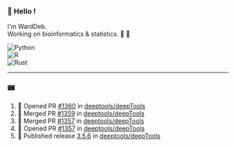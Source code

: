 ### :robot: Hello !

I'm WardDeb.  
Working on bioinformatics & statistics. 🧬 🧪  

![Python](https://img.shields.io/badge/python-3670A0?style=for-the-badge&logo=python&logoColor=ffdd54)  
![R](https://img.shields.io/badge/r-%23276DC3.svg?style=for-the-badge&logo=r&logoColor=white)  
![Rust](https://img.shields.io/badge/rust-%23000000.svg?style=for-the-badge&logo=rust&logoColor=white)  

---

### :pager:

<!--START_SECTION:activity-->
1. 💪 Opened PR [#1360](https://github.com/deeptools/deepTools/pull/1360) in [deeptools/deepTools](https://github.com/deeptools/deepTools)
2. 🎉 Merged PR [#1359](https://github.com/deeptools/deepTools/pull/1359) in [deeptools/deepTools](https://github.com/deeptools/deepTools)
3. 🎉 Merged PR [#1357](https://github.com/deeptools/deepTools/pull/1357) in [deeptools/deepTools](https://github.com/deeptools/deepTools)
4. 💪 Opened PR [#1357](https://github.com/deeptools/deepTools/pull/1357) in [deeptools/deepTools](https://github.com/deeptools/deepTools)
5. 🚀 Published release [3.5.6](https://github.com/deeptools/deepTools/releases/tag/3.5.6) in [deeptools/deepTools](https://github.com/deeptools/deepTools)
<!--END_SECTION:activity-->

